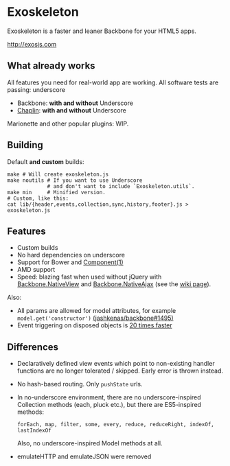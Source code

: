 # Exoskeleton

Exoskeleton is a faster and leaner Backbone for your HTML5 apps.

http://exosjs.com

## What already works
All features you need for real-world app are working.
All software tests are passing: underscore

* Backbone: **with and without** Underscore
* [Chaplin](http://chaplinjs.org): **with and without** Underscore

Marionette and other popular plugins: WIP.

## Building

Default **and custom** builds:

    make # Will create exoskeleton.js
    make noutils # If you want to use Underscore
                 # and don't want to include `Exoskeleton.utils`.
    make min     # Minified version.
    # Custom, like this:
    cat lib/{header,events,collection,sync,history,footer}.js > exoskeleton.js

## Features

* Custom builds
* No hard dependencies on underscore
* Support for Bower and [Component(1)](https://github.com/component/component)
* AMD support
* Speed: blazing fast when used without jQuery with
  [Backbone.NativeView](https://github.com/akre54/Backbone.NativeView) and
  [Backbone.NativeAjax](https://github.com/akre54/Backbone.NativeAjax) (see
  the [wiki page](https://github.com/paulmillr/exoskeleton/wiki/Exoskeleton-without-jQuery)).

Also:

* All params are allowed for model attributes, for example `model.get('constructor')` [(jashkenas/backbone#1495)](https://github.com/jashkenas/backbone/issues/1495)
* Event triggering on disposed objects is [20 times faster](http://jsperf.com/exoskeleton-events-vs-backbone-events)

## Differences

* Declaratively defined view events which point to
  non-existing handler functions are no longer tolerated / skipped.
  Early error is thrown instead.
* No hash-based routing. Only `pushState` urls.
* In no-underscore environment, there are no underscore-inspired
  Collection methods (each, pluck etc.), but there are ES5-inspired methods:

  `forEach, map, filter, some, every, reduce, reduceRight, indexOf, lastIndexOf`

  Also, no underscore-inspired Model methods at all.

* emulateHTTP and emulateJSON were removed
